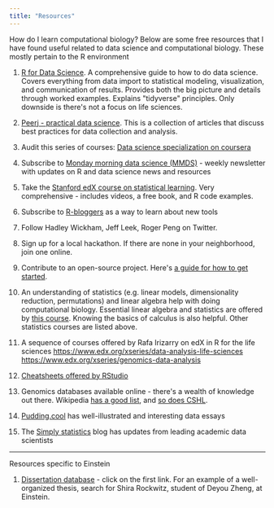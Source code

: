 ```yaml
---
title: "Resources"
---
```


How do I learn computational biology?
Below are some free resources that I have found useful related to data science and computational biology. These mostly pertain to the R environment

1. [R for Data Science](http://r4ds.had.co.nz/). A comprehensive guide to how to do data science. Covers everything from data import to statistical modeling, visualization, and communication of results. Provides both the big picture and details through worked examples. Explains "tidyverse" principles. Only downside is there's not a focus on life sciences.

2. [Peerj - practical data science](https://peerj.com/collections/50-practicaldatascistats/). This is a collection of articles that discuss best practices for data collection and analysis.

3. Audit this series of courses: [Data science specialization on coursera](https://www.coursera.org/learn/data-scientists-tools/home/welcome)

4. Subscribe to [Monday morning data science (MMDS)](http://jhudatascience.us16.list-manage.com/subscribe?u=5ea551600fcdf84334e5aa6b0&id=26c0b7221a) - weekly newsletter with updates on R and data science news and resources

5. Take the [Stanford edX course on statistical learning](https://lagunita.stanford.edu/courses/HumanitiesSciences/StatLearning/Winter2016/about). Very comprehensive - includes videos, a free book, and R code examples.

6. Subscribe to [R-bloggers](https://www.r-bloggers.com/) as a way to learn about new tools

7. Follow Hadley Wickham, Jeff Leek, Roger Peng on Twitter.

8. Sign up for a local hackathon. If there are none in your neighborhood, join one online. 

9. Contribute to an open-source project. Here's [a guide for how to get started](https://opensource.guide/how-to-contribute/).

10. An understanding of statistics (e.g. linear models, dimensionality reduction, permutations) and linear algebra help with doing computational biology. Essential linear algebra and statistics are offered by [this course](https://www.edx.org/xseries/data-analysis-life-sciences). Knowing the basics of calculus is also helpful. Other statistics courses are listed above. 

11. A sequence of courses offered by Rafa Irizarry on edX in R for the life sciences
https://www.edx.org/xseries/data-analysis-life-sciences
https://www.edx.org/xseries/genomics-data-analysis

12. [Cheatsheets offered by RStudio](https://www.rstudio.com/resources/cheatsheets/)

13. Genomics databases available online - there's a wealth of knowledge out there. Wikipedia [has a good list](https://en.wikipedia.org/wiki/List_of_biological_databases), and [so does CSHL](https://cshl.libguides.com/c.php?g=523983&p=3582517).

14. [Pudding.cool](https://pudding.cool/) has well-illustrated and interesting data essays 

15. The [Simply statistics](https://simplystatistics.org/) blog has updates from leading academic data scientists

-----------------------

Resources specific to Einstein

1. [Dissertation database](http://libcat.einstein.yu.edu/search/a?searchtype=Y&searcharg=dissertations+and+theses&SORT=D&searchscope=1&submit=Search) - click on the first link. For an example of a well-organized thesis, search for Shira Rockwitz, student of Deyou Zheng, at Einstein.
